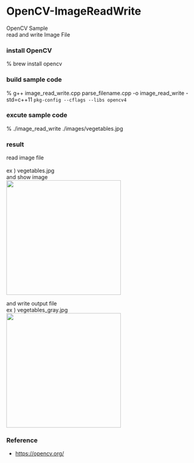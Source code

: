 OpenCV-ImageReadWrite
===============

OpenCV Sample <br/>
read and write Image File <br/>

### install OpenCV
% brew install opencv <br/>

### build sample code 
% g++  image_read_write.cpp parse_filename.cpp -o image_read_write -std=c++11 `pkg-config --cflags --libs opencv4` <br/>

### excute sample code 
% ./image_read_write ./images/vegetables.jpg <br/>

### result 
read image file  <br/>  
ex ) vegetables.jpg <br/>
and show image  <br/>
<image src="https://raw.githubusercontent.com/ohwada/MAC_cpp_Samples/master/OpenCV-ImageReadWrite/result/screenshot_imshow.png" width="300" /><br/>

and write output file  <br/>
 ex ) vegetables_gray.jpg  <br/>
<image src="https://raw.githubusercontent.com/ohwada/MAC_cpp_Samples/master/OpenCV-ImageReadWrite/result/vegetables_gray.jpg" width="300" /><br/>

### Reference <br/>
- https://opencv.org/  <br/>

